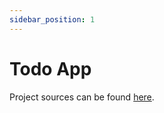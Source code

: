 ```yaml
---
sidebar_position: 1
---
```


# Todo App

Project sources can be found [here](https://github.com/servicetitan/Stl.Fusion.Samples/tree/master/templates/TodoApp).